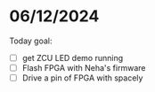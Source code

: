 # 06/12/2024

Today goal:
- [ ] get ZCU LED demo running
- [ ] Flash FPGA with Neha's firmware
- [ ] Drive a pin of FPGA with spacely